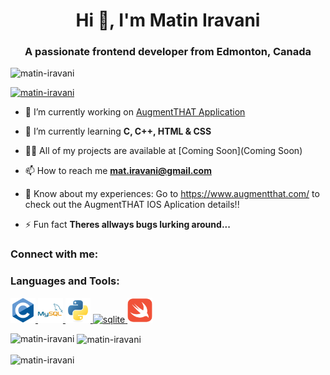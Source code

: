 <h1 align="center">Hi 👋, I'm Matin Iravani</h1>
<h3 align="center">A passionate frontend developer from Edmonton, Canada</h3>

<p align="left"> <img src="https://komarev.com/ghpvc/?username=matin-iravani&label=Profile%20views&color=0e75b6&style=flat" alt="matin-iravani" /> </p>

<p align="left"> <a href="https://github.com/ryo-ma/github-profile-trophy"><img src="https://github-profile-trophy.vercel.app/?username=matin-iravani" alt="matin-iravani" /></a> </p>

- 🔭 I’m currently working on [AugmentTHAT Application](https://www.augmentthat.com/)

- 🌱 I’m currently learning **C, C++, HTML & CSS**

- 👨‍💻 All of my projects are available at [Coming Soon](Coming Soon)

- 📫 How to reach me **mat.iravani@gmail.com**

- 📄 Know about my experiences: Go to https://www.augmentthat.com/ to check out the AugmentTHAT IOS Aplication details!!

- ⚡ Fun fact **Theres allways bugs lurking around...**

<h3 align="left">Connect with me:</h3>
<p align="left">
</p>

<h3 align="left">Languages and Tools:</h3>
<p align="left"> <a href="https://www.cprogramming.com/" target="_blank" rel="noreferrer"> <img src="https://raw.githubusercontent.com/devicons/devicon/master/icons/c/c-original.svg" alt="c" width="40" height="40"/> </a> <a href="https://www.mysql.com/" target="_blank" rel="noreferrer"> <img src="https://raw.githubusercontent.com/devicons/devicon/master/icons/mysql/mysql-original-wordmark.svg" alt="mysql" width="40" height="40"/> </a> <a href="https://www.python.org" target="_blank" rel="noreferrer"> <img src="https://raw.githubusercontent.com/devicons/devicon/master/icons/python/python-original.svg" alt="python" width="40" height="40"/> </a> <a href="https://www.sqlite.org/" target="_blank" rel="noreferrer"> <img src="https://www.vectorlogo.zone/logos/sqlite/sqlite-icon.svg" alt="sqlite" width="40" height="40"/> </a> <a href="https://developer.apple.com/swift/" target="_blank" rel="noreferrer"> <img src="https://raw.githubusercontent.com/devicons/devicon/master/icons/swift/swift-original.svg" alt="swift" width="40" height="40"/> </a> </p>

<p><img align="left" src="https://github-readme-stats.vercel.app/api/top-langs?username=matin-iravani&show_icons=true&locale=en&layout=compact" alt="matin-iravani" /></p>

<p>&nbsp;<img align="center" src="https://github-readme-stats.vercel.app/api?username=matin-iravani&show_icons=true&locale=en" alt="matin-iravani" /></p>

<p><img align="center" src="https://github-readme-streak-stats.herokuapp.com/?user=matin-iravani&" alt="matin-iravani" /></p>
